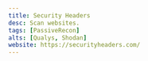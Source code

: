```yaml
---
title: Security Headers
desc: Scan websites.
tags: [PassiveRecon]
alts: [Qualys, Shodan]
website: https://securityheaders.com/
---
```

